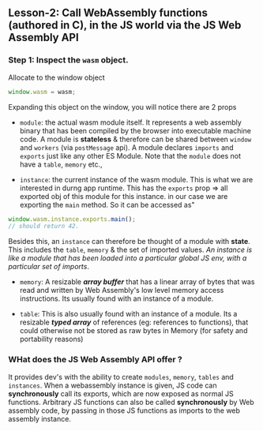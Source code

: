 ## Lesson-2: Call WebAssembly functions (authored in C), in the JS world via the JS Web Assembly API

### Step 1: Inspect the `wasm` object.
Allocate to the window object

```js
window.wasm = wasm;
```
Expanding this object on the window, you will notice there are 2 props
- `module`: the actual wasm module itself. It represents a web assembly binary that has been compiled by the browser into executable machine code. A module is **stateless** & therefore can be shared between `window` and `workers` (via `postMessage` api). A module declares `imports` and `exports` just like any other ES Module. Note that the `module` does not have a `table`, `memory` etc.,

- `instance`: the current instance of the wasm module. This is what we are interested in durng app runtime. This has the `exports` prop => all exported obj of this module for this instance. in our case we are exporting the `main` method. So it can be accessed as"

```js
window.wasm.instance.exports.main();
// should return 42.
```
Besides this, an `instance` can therefore be thought of a module with **state**. This includes the `table`, `memory` & the set of imported values. _An instance is like a module that has been loaded into a particular global JS env, with a particular set of imports_.

- `memory`: A resizable **_array buffer_** that has a linear array of bytes that was read and written by Web Assembly's low level memory access instructions. Its usually found with an instance of a module.

- `table`: This is also usually found with an instance of a module. Its a resizable **_typed array_** of references (eg: references to functions), that could otherwise not be stored as raw bytes in Memory (for safety and portability reasons)

### WHat does the JS Web Assembly API offer ?
It provides dev's with the ability to create `modules`, `memory`, `tables` and `instances`. When a webassembly instance is given, JS code can **synchronously** call its exports, which are now exposed as normal JS functions. Arbitrary JS functions can also be called **synchronously** by Web assembly code, by passing in those JS functions as imports to the web assembly instance. 